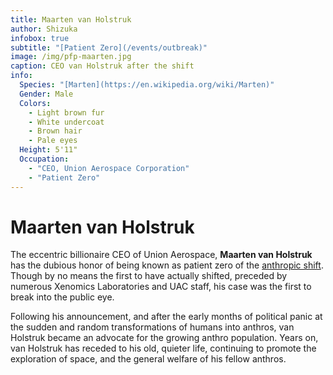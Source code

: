 ```yaml
---
title: Maarten van Holstruk
author: Shizuka
infobox: true
subtitle: "[Patient Zero](/events/outbreak)"
image: /img/pfp-maarten.jpg
caption: CEO van Holstruk after the shift
info:
  Species: "[Marten](https://en.wikipedia.org/wiki/Marten)"
  Gender: Male
  Colors:
    - Light brown fur
    - White undercoat
    - Brown hair
    - Pale eyes
  Height: 5'11"
  Occupation:
    - "CEO, Union Aerospace Corporation"
    - "Patient Zero"
---
```


# Maarten van Holstruk

The eccentric billionaire CEO of Union Aerospace, **Maarten van Holstruk** has
the dubious honor of being known as patient zero of the [anthropic
shift](/anthropic-shift). Though by no means the first to have actually shifted,
preceded by numerous Xenomics Laboratories and UAC staff, his case was the first
to break into the public eye.

Following his announcement, and after the early months of political panic at the
sudden and random transformations of humans into anthros, van Holstruk became an
advocate for the growing anthro population. Years on, van Holstruk has receded
to his old, quieter life, continuing to promote the exploration of space, and
the general welfare of his fellow anthros.
